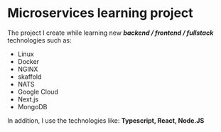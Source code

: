 # Microservices learning project

The project I create while learning new **_backend / frontend / fullstack_** technologies such as:

- Linux
- Docker
- NGINX
- skaffold
- NATS
- Google Cloud
- Next.js
- MongoDB
 
 In addition, I use the technologies like: **Typescript, React, Node.JS**
